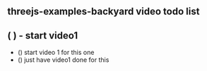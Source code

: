 ## threejs-examples-backyard video todo list

## (  ) - start video1
* () start video 1 for this one
* () just have video1 done for this
